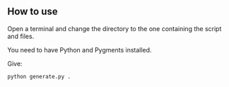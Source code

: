 How to use
----------

Open a terminal and change the directory to the one containing the script and files.

You need to have Python and Pygments installed.

Give:

    python generate.py .


